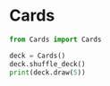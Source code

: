 # Cards
```python
from Cards import Cards

deck = Cards()
deck.shuffle_deck()
print(deck.draw(5))
```
